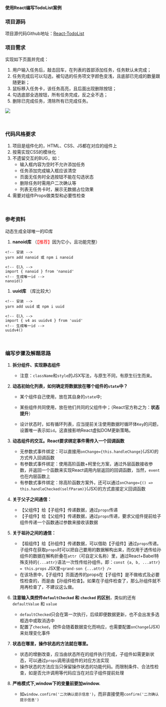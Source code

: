 #### 使用React编写TodoList案例


### 项目源码
项目源代码Github地址：[React-TodoList](https://github.com/zhangfangshuai/react-todoList)


### 项目需求
实现如下页面并完成：
1. 用户输入任务后，敲击回车，在列表的首部添加任务，任务默认未完成；
2. 任务完成后可以勾选，被勾选的任务项文字颜色变浅，且底部已完成的数量跟随更新；
3. 鼠标移入任务卡，该任务高亮，且后面出现删除按钮；
4. 勾选底部全选按钮，所有任务完成，反之全不选；
5. 删除已完成任务，清除所有已完成任务。

<img src="./static/image/react/todolist.png">

&emsp;

### 代码风格要求
1. 项目是组件化的，HTML、CSS、JS都在对应的组件上
2. 按需实现CSS的模块化
3. 不遗留交互的BUG，如：
      - 输入框内容为空时不允许添加任务
      - 任务添加完成输入框应该清空
      - 页面无任务时全选按钮不能在勾选状态
      - 删除任务时需用户二次确认等
      - 列表无任务卡时，展示无数据占位效果
4. 需要对组件Props做类型和必要性检查

&emsp;

### 参考资料
动态生成全球唯一的ID库
1. **nanoid库** （<span style="color: red;">【推荐】</span>因为它小，且功能完整）

```
<!-- 安装 -->
yarn add nanoid 或 npm i nanoid

<!-- 引入 -->
import { nanoid } from 'nanoid'
<!-- 生成唯一id -->
nanoid()

```


1. **uuid库** （库比较大）

```
<!-- 安装 -->
yarn add uuid 或 npm i uuid

<!-- 引入 -->
import { v4 as uuidv4 } from 'uuid'
<!-- 生成唯一id -->
uuidv4()
```



&emsp;

### 编写步骤及解题思路
1. **拆分组件、实现静态组件**
    - 注意：`className`和`style`的JSX写法，与原生不同，有原生衍生而来。

2. **动态初始化列表，如何确定将数据放在哪个组件的`state`中？**
    - 某个组件自己使用，放在其自身的`state`中;
    - 某些组件共同使用，放在他们共同的父组件中；（React官方称之为：**状态提升**）

    - 设计状态时，如有循环列表，应当提前关注使用数据时循环体`Key`的问题，设置唯一表示如`id`。这直接影响React虚拟DOM更新策略。

3. **动态组件的交互。React要求绑定事件需传入一个回调函数**
    - 无参数式事件绑定：可以直接用`onChange={this.handleChange}`(JSX)的方式传入回调函数
    - 有参数式事件绑定：使用高阶函数+柯里化方案，通过外层函数接收参数，并返回一个函数来实现React调用内层返回的回调函数，当然，`event`也在内层函数上
    - 有参数式事件绑定：除高阶函数方案外，还可以通过`onChange={() => this.handleChecked(selfParam)}`(JSX)的方式直接定义回调函数

4. **关于父子之间通信：**
    - 【父组件】给【子组件】传递数据，通过`props`传递
    - 【子组件】给【父组件】传递数据，通过`props`传递，要求父组件提前给子组件传递一个函数通过参数来接收该数据

5. **关于祖孙之间的通信：**
    - 【祖组件】给【孙组件】传递数据，可以借助【子组件】通过`props`传递。子组件在获取`props`时可以把自己要用的数据解构出来，而仅用于透传给孙组件的数据在解构折叠在`attr`（可自定义名称）里，通过React+Babel特殊支持的`{...attr}`语法一次性传给孙组件。即：`const {a, b, ...attr} = this.props` JSX里`<grand-son {...attr} />`
    - 在该场景中，【子组件】页面透传的props在【子组件】是不做格式及必要性检查的，而是由【孙组件检查】。如果在子组件检查了，那么孙组件就不用再检查了，不建议这么做。


6. **注意输入类控件`defaultChecked` 和 `checked` 的区别**，类似的还有`defaultValue` 和 `value`
    - `defaultChecked`只会在第一次执行，后续即便数据更新，也不会出发多选框选中或取消选中
    - 配置了`checked`，控件会随着数据变化而响应，也需要配置`onChange`(JSX)来处理变化事件

7. **状态在哪里，操作状态的方法就在哪里。**
    - 状态的增删改查，应当由状态所在的组件执行完成，子组件如需更新状态，可以通过`props`调用该组件的对应方法实现
    - 操作状态的方法应当只保留操作状态的功能代码。而限制条件、合法性检查，如是否允许调用等代码应当在对应子组件提前处理

8. **严格模式下,window下的变量前要加window.**
   - 如`window.confirm('二次确认提示信息')`，而非直接使用`confirm('二次确认提示信息')`



